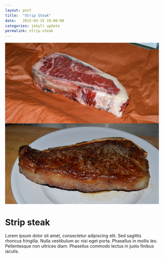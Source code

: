 ```yaml
---
layout: post
title:  "Strip Steak"
date:   2015-03-15 19:00:00
categories: jekyll update
permalink: strip-steak
---
```


![Strip steak](/img/strip-steak_mini.jpg)

Strip steak
==============

Lorem ipsum dolor sit amet, consectetur adipiscing elit. Sed sagittis rhoncus fringilla. Nulla vestibulum ac nisi eget porta. Phasellus in mollis leo. Pellentesque non ultrices diam. Phasellus commodo lectus in justo finibus iaculis.